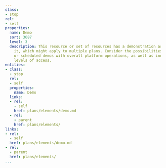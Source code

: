 ```yaml
---
class:
- stop
rel:
- self
properties:
  name: Demo
  sort: 3687
  level: 3
  description: This resource or set of resources has a demonstration associated with
    it, which might apply to multiple plans. Consider the possibilities of offer live,
    or scheduled demos with overall platform operations, as well as individual planned
    levels of access.
entities:
- class:
  - stop
  rel:
  - self
  properties:
    name: Demo
  links:
  - rel:
    - self
    href: plans/elements/demo.md
  - rel:
    - parent
    href: plans/elements/
links:
- rel:
  - self
  href: plans/elements/demo.md
- rel:
  - parent
  href: plans/elements/
...
```

